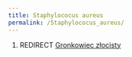 ```yaml
---
title: Staphylococus aureus
permalink: /Staphylococus_aureus/
---
```


1.  REDIRECT [Gronkowiec złocisty](/Gronkowiec_złocisty "wikilink")
